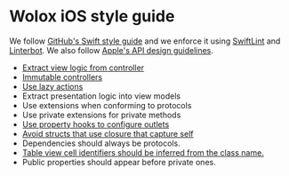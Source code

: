 # Wolox iOS style guide

  We follow [GitHub's Swift style guide](https://github.com/github/swift-style-guide) and we enforce it using [SwiftLint](https://github.com/realm/SwiftLint) and [Linterbot](https://github.com/guidomb/linterbot). We also follow [Apple's API design guidelines](https://swift.org/documentation/api-design-guidelines/).

 * [Extract view logic from controller](./rules/separate-view-logic.md)
 * [Immutable controllers](./rules/immutable-controller.md)
 * [Use lazy actions](./rules/use-lazy-actions.md)
 * Extract presentation logic into view models
 * Use extensions when conforming to protocols
 * Use private extensions for private methods
 * [Use property hooks to configure outlets](./rules/property-hooks-for-outlets.md)
 * [Avoid structs that use closure that capture self](./rules/avoid-struct-closure-self.md)
 * Dependencies should always be protocols.
 * [Table view cell identifiers should be inferred from the class name.](./rules/table-view-cell-identifier.md)
 * Public properties should appear before private ones.
